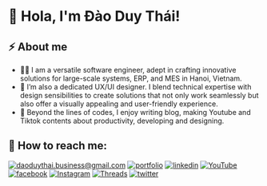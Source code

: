 # 👋 Hola, I'm Đào Duy Thái! 

## ⚡️ About me

- 🧑‍💻 I am a versatile software engineer, adept in crafting innovative solutions for large-scale systems, ERP, and MES in Hanoi, Vietnam.
- 🎨 I’m also a dedicated UX/UI designer. I blend technical expertise with design sensibilities to create solutions that not only work seamlessly but also offer a visually appealing and user-friendly experience.
- 👀 Beyond the lines of codes, I enjoy writing blog, making Youtube and Tiktok contents about productivity, developing and designing.

## 🔗 How to reach me:

[![daoduythai.business@gmail.com](https://img.shields.io/badge/Gmail-D14836?style=for-the-badge&logo=gmail&logoColor=white)](mailto:daoduythai.business@gmail.com)
[![portfolio](https://img.shields.io/badge/my_portfolio-000?style=for-the-badge&logo=ko-fi&logoColor=white)](http://codewithdt.com/)
[![linkedin](https://img.shields.io/badge/linkedin-0A66C2?style=for-the-badge&logo=linkedin&logoColor=white)](https://www.linkedin.com/in/dduythai/)
[![YouTube](https://img.shields.io/badge/YouTube-%23FF0000.svg?style=for-the-badge&logo=YouTube&logoColor=white)](https://www.youtube.com/@codewithdt)
[![facebook](https://img.shields.io/badge/Facebook-1877F2?style=for-the-badge&logo=facebook&logoColor=white)](https://www.facebook.com/duythai.ddt/)
[![Instagram](https://img.shields.io/badge/Instagram-%23E4405F.svg?style=for-the-badge&logo=Instagram&logoColor=white)](https://www.instagram.com/dduy_thai/)
[![Threads](https://img.shields.io/badge/Threads-000000?style=for-the-badge&logo=Threads&logoColor=white)](https://www.threads.net/@dduy_thai)
[![twitter](https://img.shields.io/badge/twitter-1DA1F2?style=for-the-badge&logo=twitter&logoColor=white)](https://twitter.com/codewithdt)

